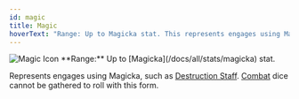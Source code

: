 ```yaml
---
id: magic
title: Magic
hoverText: "Range: Up to Magicka stat. This represents engages using Magicka, such as Destruction Staff. Combat dice cannot be gathered to roll with this form."
---
```


<img src="/icons/magic.svg" alt="Magic Icon" />
**Range:** Up to [Magicka](/docs/all/stats/magicka) stat.

Represents engages using Magicka, such as [Destruction Staff](/docs/all/stats/magicka). [Combat](/docs/all/skill-lines/combat) dice cannot be gathered to roll with this form.
